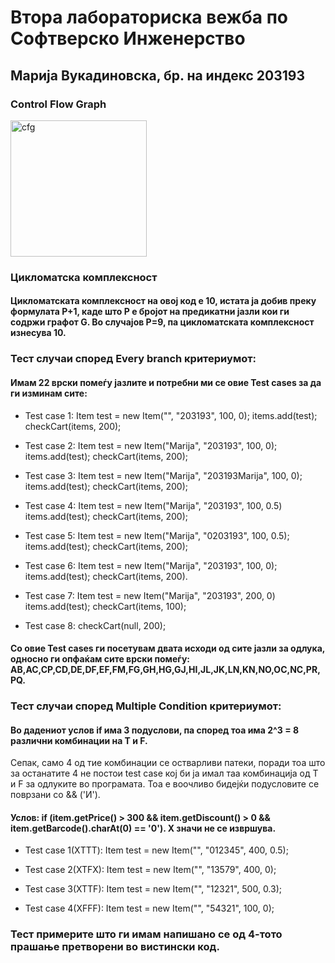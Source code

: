 # Втора лабораториска вежба по Софтверско Инженерство

## Марија Вукадиновска, бр. на индекс 203193

### Control Flow Graph

<img width="218" alt="cfg" src="https://github.com/vukadinovskam/SI_2024_lab2_203193/assets/166089824/280776a9-0a87-425b-91eb-e1a2acd1b61a">


### Цикломатска комплексност

#### Цикломатската комплексност на овој код е 10, истата ја добив преку формулата P+1, каде што P е бројот на предикатни јазли кои ги содржи графот G. Во случајoв P=9, па цикломатската комплексност изнесува 10.

### Тест случаи според Every branch критериумот:

#### Имам 22 врски помеѓу јазлите и потребни ми се овие Test cases за да ги изминам сите:

- Test case 1:  Item test = new Item("", "203193", 100, 0);
                items.add(test);
                checkCart(items, 200);  
 
- Test case 2:  Item test = new Item("Marija", "203193", 100, 0);
                items.add(test);
                checkCart(items, 200); 
      
- Test case 3:  Item test = new Item("Marija", "203193Marija", 100, 0);
                items.add(test);
                checkCart(items, 200); 

- Test case 4:  Item test = new Item("Marija", "203193", 100, 0.5)
                items.add(test);
                checkCart(items, 200); 

- Test case 5:  Item test = new Item("Marija", "0203193", 100, 0.5);
                items.add(test);
                checkCart(items, 200);
 
- Test case 6:  Item test = new Item("Marija", "203193", 100, 0);
                items.add(test);
                checkCart(items, 200).   
     
- Test case 7:  Item test = new Item("Marija", "203193", 200, 0)
                items.add(test);
                checkCart(items, 100); 

- Test case 8:  checkCart(null, 200);

#### Со овие Test cases ги посетувам двата исходи од сите јазли за одлука, односно ги опфаќам сите врски помеѓу: AB,AC,CP,CD,DE,DF,EF,FM,FG,GH,HG,GJ,HI,JL,JK,LN,KN,NO,OC,NC,PR,PQ.


### Тест случаи според Multiple Condition критериумот:

#### Во дадениот услов if има 3 подуслови, па според тоа има 2^3 = 8 различни комбинации на T и F. 
Сепак, само 4 од тие комбинации се остварливи патеки, поради тоа што за останатите 4 не постои test case кој би ја имал таа комбинација од T и F за одлуките во програмата. Тоа е воочливо бидејќи подусловите се поврзани со && ('И').  

#### Услов: if (item.getPrice() > 300 && item.getDiscount() > 0 && item.getBarcode().charAt(0) == '0').   X значи не се извршува.

- Test case 1(XТТТ):  Item test = new Item("", "012345", 400, 0.5);

- Test case 2(XTFX):  Item test = new Item("", "13579", 400, 0);   
           
- Test case 3(XTTF):  Item test = new Item("", "12321",  500, 0.3);   
            
- Test case 4(XFFF):  Item test = new Item("", "54321", 100, 0);


### Тест примерите што ги имам напишано се од 4-тото прашање претворени во вистински код.
                 



